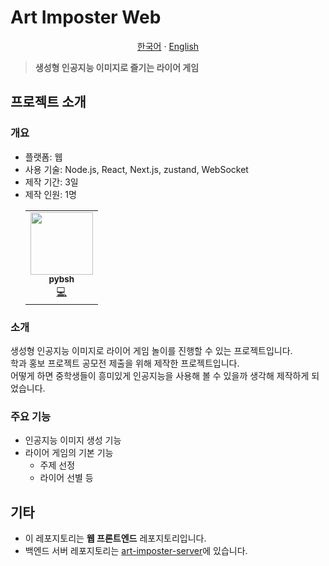 # Art Imposter Web

<p align="center"><a href="https://github.com/pybsh/art-imposter-web/blob/main/README.md">한국어</a> · <a href="https://github.com/pybsh/art-imposter-web/blob/main/README.en_US.md">English</a></p>

> <b>생성형 인공지능 이미지로 즐기는 라이어 게임</b>


## 프로젝트 소개

### 개요
- 플랫폼: 웹
- 사용 기술: Node.js, React, Next.js, zustand, WebSocket
- 제작 기간: 3일
- 제작 인원: 1명
  <table>
        <tr>
        <td align="center">
            <a href="https://github.com/pybsh">
            <img src="https://avatars.githubusercontent.com/u/59782214?v=4?s=100" width="100px;" alt=""/><br /><sub><b>pybsh</b></sub></a><br />
            <a href="#" title="코드 작성">💻</a>
        </td>
        </tr>
    </table>

### 소개
생성형 인공지능 이미지로 라이어 게임 놀이를 진행할 수 있는 프로젝트입니다. <br/>
학과 홍보 프로젝트 공모전 제출을 위해 제작한 프로젝트입니다. <br/>
어떻게 하면 중학생들이 흥미있게 인공지능을 사용해 볼 수 있을까 생각해 제작하게 되었습니다.

### 주요 기능
- 인공지능 이미지 생성 기능
- 라이어 게임의 기본 기능
  - 주제 선정
  - 라이어 선별 등

## 기타
- 이 레포지토리는 **웹 프론트엔드** 레포지토리입니다.
- 백엔드 서버 레포지토리는 [art-imposter-server](https://github.com/pybsh/art-imposter-server)에 있습니다.